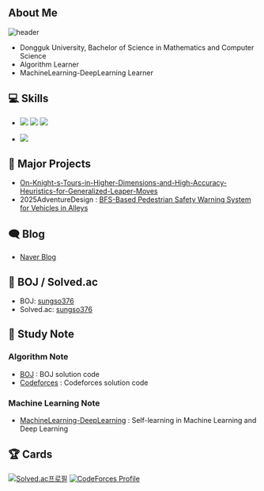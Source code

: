 <!--
thx to [- <img src="https://img.shields.io/badge/Pytorch-FF3232?style=flat&logo=Pytorch&logoColor=white"> <img src="https://img.shields.io/badge/Numpy-1E8449?style=flat&logo=Numpy&logoColor=white">](https://github.com/jinhan814/jinhan814/tree/main)
-->

## About Me

![header](https://capsule-render.vercel.app/api?type=waving&color=timeGradient&height=240&section=header&text=Hi,%20I'm%20sungjoonyoung%20&fontSize=36&animation=fadeIn&fontAlignY=36)
- Dongguk University, Bachelor of Science in Mathematics and Computer Science
- Algorithm Learner
- MachineLearning-DeepLearning Learner

## 💻 Skills

- <img src="https://img.shields.io/badge/C-172B4D?style=flat&logo=C&logoColor=white"/> <img src="https://img.shields.io/badge/C++-1E88E5?style=flat&logo=C%2B%2B&logoColor=white"/> <img src="https://img.shields.io/badge/Python-3766AB?style=flat&logo=Python&logoColor=white"/>
<!--
- <img src="https://img.shields.io/badge/Pytorch-FF3232?style=flat&logo=Pytorch&logoColor=white"> <img src="https://img.shields.io/badge/Numpy-1E8449?style=flat&logo=Numpy&logoColor=white">
-->
- <img src="https://img.shields.io/badge/Git-F05032?style=flat&logo=Git&logoColor=white"/>

## 📝 Major Projects

- [On-Knight-s-Tours-in-Higher-Dimensions-and-High-Accuracy-Heuristics-for-Generalized-Leaper-Moves](https://github.com/sungjoonyoung/On-Knight-s-Tours-in-Higher-Dimensions-and-High-Accuracy-Heuristics-for-Generalized-Leaper-Moves/blob/main/README.md)
- 2025AdventureDesign : [BFS-Based Pedestrian Safety Warning System for Vehicles in Alleys](https://github.com/sungjoonyoung/2025AdventureDesign)

## 🗨 Blog

- [Naver Blog](https://blog.naver.com/walkingsnow123)

## 📃 BOJ / Solved.ac

- BOJ: [sungso376](https://www.acmicpc.net/user/sungso376)
- Solved.ac: [sungso376](https://solved.ac/profile/sungso376)

## 📁 Study Note

### Algorithm Note

- [BOJ](https://github.com/sungjoonyoung/BOJ) : BOJ solution code
- [Codeforces](https://github.com/sungjoonyoung/Codeforces) : Codeforces solution code

### Machine Learning Note

- [MachineLearning-DeepLearning](https://github.com/sungjoonyoung/self_MachineLearning-DeepLearning) : Self-learning in Machine Learning and Deep Learning

## 🏆 Cards

[![Solved.ac프로필](http://mazassumnida.wtf/api/v2/generate_badge?boj=sungso376)](https://solved.ac/sungso376)
[![CodeForces Profile](https://cf.leed.at?id=sungso376)](https://codeforces.com/profile/sungso376)
<!--
[![sungjoonyoung's GitHub stats](https://github-readme-stats.vercel.app/api?username=sungjoonyoung)](https://github.com/sungjoonyoung)
-->
<!--
**sungjoonyoung/sungjoonyoung** is a ✨ _special_ ✨ repository because its `README.md` (this file) appears on your GitHub profile.

Here are some ideas to get you started:

- 🔭 I’m currently working on ...
- 🌱 I’m currently learning ...
- 👯 I’m looking to collaborate on ...
- 🤔 I’m looking for help with ...
- 💬 Ask me about ...
- 📫 How to reach me: ...
- 😄 Pronouns: ...
- ⚡ Fun fact: ...
-->
<!--

-->
